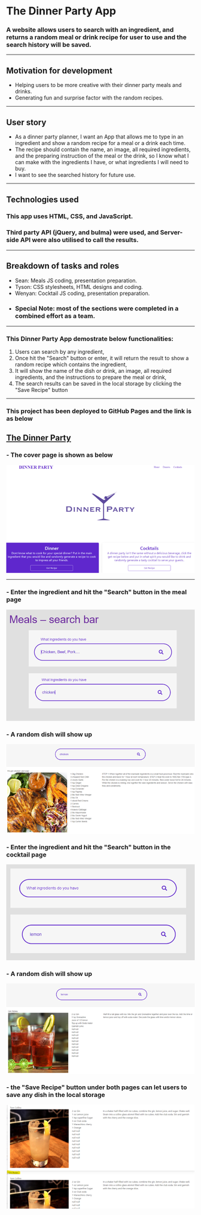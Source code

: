 # The Dinner Party App

### A website allows users to search with an ingredient, and returns a random meal or drink recipe for user to use and the search history will be saved.

---

## Motivation for development
* Helping users to be more creative with their dinner party meals and drinks.
* Generating fun and surprise factor with the random recipes.

 ---

## User story
* As a dinner party planner, I want an App that allows me to type in an ingredient and show a random recipe for a meal or a drink each time.
* The recipe should contain the name, an image, all required ingredients, and the preparing instruction of the meal or the drink, so I know what I can make with the ingredients I have, or what ingredients I will need to buy.
* I want to see the searched history for future use.

---

## Technologies used
### This app uses HTML, CSS, and JavaScript.
### Third party API (jQuery, and bulma) were used, and Server-side API were also utilised to call the results.


---

## Breakdown of tasks and roles
* Sean: Meals JS coding, presentation preparation.
* Tyson: CSS stylesheets, HTML designs and coding.
* Wenyan: Cocktail JS coding, presentation preparation.
* ### Special Note: most of the sections were completed in a combined effort as a team.

---

### This Dinner Party App demostrate below functionalities:

1. Users can search by any ingredient,
2. Once hit the "Search" button or enter, it will return the result to show a random recipe which contains the ingredient,
3. It will show the name of the dish or drink, an image, all required ingredients, and the instructions to prepare the meal or drink,
4. The search results can be saved in the local storage by clicking the "Save Recipe" button


---

### This project has been deployed to GitHub Pages and the link is as below

## [The Dinner Party](https://seanbutcher1994.github.io/Untitled-TBA-/meals.html)

### - The cover page is shown as below

![image](Assets/photos/cover.png)

---

### - Enter the ingredient and hit the "Search" button in the meal page

![image](Assets/photos/mealsearchbar.png)

### - A random dish will show up

![image](Assets/photos/mealresult.png)

### - Enter the ingredient and hit the "Search" button in the cocktail page

![image](Assets/photos/cocktailsearchbar.png)

### - A random dish will show up

![image](Assets/photos/cocktailresult.png)

### - the "Save Recipe" button under both pages can let users to save any dish in the local storage

![image](Assets/photos/saverecipe.png)